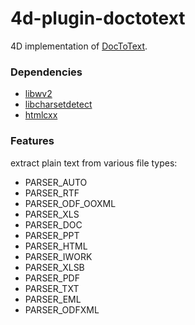 # 4d-plugin-doctotext
4D implementation of [DocToText](http://silvercoders.com/en/products/doctotext/).

### Dependencies

* [libwv2](https://sourceforge.net/projects/wvware/files/wv2/)
* [libcharsetdetect](https://github.com/batterseapower/libcharsetdetect)
* [htmlcxx](http://htmlcxx.sourceforge.net)
  
### Features

extract plain text from various file types:

* PARSER_AUTO
* PARSER_RTF
* PARSER_ODF_OOXML
* PARSER_XLS
* PARSER_DOC
* PARSER_PPT
* PARSER_HTML
* PARSER_IWORK
* PARSER_XLSB
* PARSER_PDF
* PARSER_TXT
* PARSER_EML
* PARSER_ODFXML
